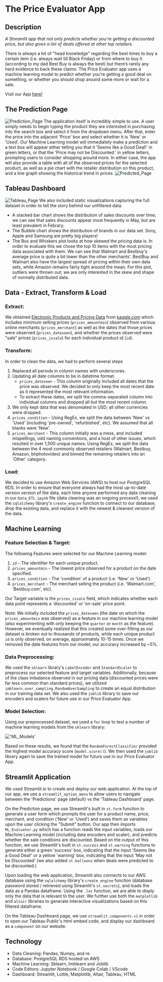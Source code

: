 # The Price Evaluator App
## Description
*A Streamlit app that not only predicts whether you're getting a discounted price, but also gives a list of deals offered at other top retailers.*

There is always a lot of "head knowledge" regarding the best times to buy a certain item (i.e. always wait till Black Friday) or from where to buy it (according to my dad Best Buy is always the best) but there’s rarely any hard evidence to back these claims. The Price Evaluator app uses a machine learning model to predict whether you’re getting a good deal on something, or whether you should shop around some more or wait for a sale.

Visit our App [here!](https://merzazada-price-evaluator-dashboardapp-2ulk6n.streamlitapp.com/)

## The Prediction Page
![Prediction_Page](Resources/prediction_page.jpg)
The application itself is incredibly simple to use. A user simply needs to begin typing the product they are interested in purchasing into the search box and select it from the dropdown menu. After that, enter the price into the adjacent 'Price' box and select whether it is 'New' or 'Used'. Our Machine Learning model will immediately make a prediction and a text box will appear either telling you that it 'Seems like a Good Deal!' in green letters, or that the 'Price may not be Discounted.' in yellow letters, prompting users to consider shopping around more. In either case, the app will also provide a table with all of the observed prices for the selected product, as well as a pie chart with the retailer distribution on this product, and a line graph showing the historical trend in prices. 
![Predicted_Page](Resources/predicted_page.jpg)

## Tableau Dashboard
![Tableau_Page](Resources/tableau.jpg)
We also included static visualizations capturing the full dataset in order to tell the story behind our unfiltered data. 
- A stacked bar chart shows the distribution of sales discounts over time; we can see that sales discounts appear most frequently in May, but are least prevalent in Febrary.  
- The Bubble chart shows the distribution of brands in our data set. Sony, Apple and Samsung are pretty big players!
- The Box and Whiskers plot looks at how skewed the pricing data is. In order to evaluate this we chose the top 10 items with the most pricing data associated with them. We can see that Walmart and Bestbuy's average price is quite a bit lower than the other merchants'. BestBuy and Walmart also have the largest spread of pricing within their own data sets, while Amazon remains fairly tight around the mean. For this plot, outliers were thrown out; we are only interested in the skew and shape of normally distributed data.

## Data - Extract, Transform & Load
### Extract: 
We obtained [Electronic Products and Pricing Data](https://www.kaggle.com/datasets/datafiniti/electronic-products-prices?resource=download) from [kaggle.com](kaggle.com) which includes minimum selling prices (`prices_amountmin`) observed from various online merchants (`prices_merchant`) as well as the dates that those prices were observed (`prices_dateseen`), and whether the prices observed were "sale" prices (`prices_issale`) for each individual product id (`id`). 

### Transform:
In order to clean the data, we had to perform several steps
1. Replaced all periods in column names with underscores.
2. Updating all date columns to be in datetime format.
    - `prices_dateseen` - This column originally included all dates that the price was observed. We decided to only keep the most recent date as it represented the most relevant information.
    - To extract these dates, we split the comma-separated column into individual columns and dropped all but the most recent column. 
4. We only kept data that was denomiated in USD; all other currencies were dropped.
5. `prices_condition` - Using RegEx, we split the data between 'New' vs 'Used' (including 'pre-owned', 'refurbished', etc). We assumed that all blanks were 'New'.
6. `prices_merchant` - This column initially was a mess, and included mispellings, odd naming conventions, and a host of other issues, which resulted in over 1,500 unique names. Using RegEx, we split the data between the 4 most commonly observed retailers (Walmart, Bestbuy, Amazon, bhphotovideo) and binned the remaining retailers into an 'Other' category.

### Load:
We decided to use Amazon Web Services (AWS) to host our PostgreSQL RDS. In order to ensure that everyone always had the most up-to-date version version of the data, each time anyone performed any data cleaning in our `Data_ETL.ipynb` file (data cleaning was an ongoing process!), we used the `sqlalchemy` library's `create_engine` function to connect to our database, drop the existing data, and replace it with the newest & cleanest version of the data.

## Machine Learning
### Feature Selection & Target:
The following Features were selected for our Machine Learning model:
1. `id` - The identifier for each unique product.
2. `prices_amountmin` - The lowest price observed for a product on the date specified.
3. `prices_condition` - The 'condition' of a product (i.e. 'New' or 'Used').
4. `prices_merchant` - The merchant selling the product (i.e. 'Walmart.com', 'Bestbuy.com', etc).

Our Target variable is the `prices_issale` field, which indicates whether each data point represents a 'discounted' or 'on-sale' price point.

Note: We initially included the `prices_dateseen` (the date on which the `prices_amountmin` was observed) as a feature in our machine learning model (also experimenting with only keeping the `quarter` or `month` as the feature). However, we eventually realized that this created some over-fitting as our dataset is broken out to thousands of products, while each unique product `id` is only observed, on average, approximately 10-15 times. Once we removed the date features from our model, our accuracy increased by ~5%.

### Data Preprocessing:
We used the `sklearn` library's `LabelEncoder` and `StandardScaler` to preprocess our selected feature and target variables. Additionally, because of the class imbalance observed in our pricing data (discounted prices were far less common than standard prices), we utilized `imblearn.over_sampling.RandomOverSampling` to create an equal distribution in our training data set. We also used the `joblib` library to save our encoders and scalers for future use in our Price Evaluator App.

### Model Selection:
Using our preprocessed dataset, we used a `for` loop to test a number of machine learning models from the `sklearn` library:

!['ML_Models'](Resources/ml_models_tested.jpg)

Based on these results, we found that the `RandomForestClassifier` provided the highest model accuracy score (`model.score()`). We then used the `joblib` library again to save the trained model for future use in our Price Evaluator App.

## Streamlit Application
We used Streamlit.io to create and deploy our web application. At the top of our app, we use a `streamlit_option_menu` to allow users to navigate between the 'Predictions' page (default) vs the 'Tableau Dashboard' page. 

On the Prediction page, we use Streamlit's built in `st.form` function to generate a user form which prompts the user for a product name, price, merchant, and condition ('New' or 'Used') and saves them as variables upon the user clicking the "Submit" button. Our app then imports `ML_Evaluator.py` which has a function reads the input variables, loads our Machine Learning model (including data encoders and scaler), and predicts whether the sale conditions are discounted. Based on the output of this function, we use Streamlit's built in `st.success` and `st.warning` functions to generate either a green 'success' box, indicating that the input 'Seems like a Good Deal!' or a yellow 'warning' box, indicating that the input 'May not be Discounted' (we also added `st.balloons` when deals were predicted to be discounted.) 

Upon loading the web application, Streamlit also connects to our AWS database using the `sqlalchemy` library's `create_engine` function (database password stored / retrieved using Streamlit's `st.secrets`), and loads the data as a Pandas dataframe. Using the `.loc` function, we are able to disply only the data that is relevant to the user. We further use both the `matplotlib` and `altair` libraries to generate interactive visualizations based on this filtered dataframe.

On the Tableau Dashboard page, we use `streamlit.components.v1` in order to open our Tableau Public's html embed code, and display our dashboard as a `component` on our website.

## Technology
- Data Cleaning: Pandas, Numpy, and re
- Database: PostgreSQL RDS hosted on AWS
- Machine Learning: Sklearn, Imblearn and Joblib
- Code Editors: Jupyter Notebook / Google Colab / VScode
- Dashboard: Streamlit, Lottie, Matplotlib, Altair, Tableau, HTML
